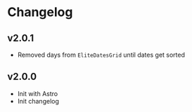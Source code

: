 # Changelog

## v2.0.1

- Removed days from `EliteDatesGrid` until dates get sorted

## v2.0.0

- Init with Astro
- Init changelog
